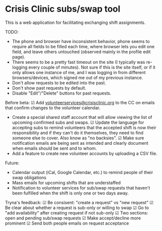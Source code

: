 # Crisis Clinic subs/swap tool

This is a web application for facilitating exchanging shift assignments.

TODO:
* The phone and browser have inconsistent behavior, phone seems to require all fields to be filled each time, where browser lets you edit one field, and leave others untouched (observed mainly in the profile edit page).
* There seems to be a pretty fast timeout on the site (I typically was re-logging every couple of minutes).  Not sure if this is the site itself, or if it only allows one instance of me, and I was logging in from different browsers/devices, which signed me out of my previous instance.
* Don't allow requests to be edited into the past.
* Don't show past requests by default.
* Disable "Edit"/"Delete" buttons for past requests.

Before beta:
☑ Add volunteerservices@crisisclinic.org to the CC on emails that confirm changes to the volunteer calendar.
* Create a special shared staff account that will allow viewing the list of upcoming confirmed subs and swaps.
☑ Update the language for accepting subs to remind volunteers that the accepted shift is now their responsibility and if they can't do it themselves, they need to find someone else to cover. Also know as "no backsies".
☑ Make sure notification emails are being sent as intended and clearly document when emails should be sent and to whom.
* Add a feature to create new volunteer accounts by uploading a CSV file.

Future:
* Calendar output (iCal, Google Calendar, etc.) to remind people of their swap obligations
* Mass emails for upcoming shifts that are understaffed
* Notification to volunteer services for sub/swap requests that haven't been fulfilled when the shift is only one or two days away.

Tryna's feedback:
☑︎ Be consisent: "create a request" vs "new request"
☑︎ Be clear about whether a request is sub-only or willing to swap
☑︎ Go to "add availability" after creating request if not sub-only
☑︎ Two sections: open and pending sub/swap requests
☑︎ Make accept/decline more prominent
☑︎ Send both people emails on request acceptance